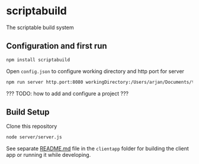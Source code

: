 # scriptabuild

The scriptable build system

## Configuration and first run

``` bash
npm install scriptabuild
```

Open `config.json` to configure working directory and http port for server


``` bash
npm run server http.port:8080 workingDirectory:/Users/arjan/Documents/temp/scriptabuild
```

??? TODO: how to add and configure a project ???


## Build Setup

Clone this repository
 
``` bash
node server/server.js
```


See separate [README.md](clientapp/README.md) file in the `clientapp` folder for building the client app or running it while developing.

